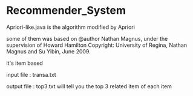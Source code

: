 # Recommender_System
Apriori-like.java is the algorithm modified by Apriori

some of them was based on @author Nathan Magnus, under the supervision of Howard Hamilton
  Copyright: University of Regina, Nathan Magnus and Su Yibin, June 2009.
  
it's item based

input file : transa.txt 

output file : top3.txt will tell you the top 3 related item of each item
